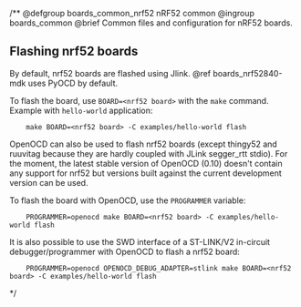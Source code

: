 /**
@defgroup    boards_common_nrf52 nRF52 common
@ingroup     boards_common
@brief       Common files and configuration for nRF52 boards.

## Flashing nrf52 boards

By default, nrf52 boards are flashed using Jlink. @ref boards_nrf52840-mdk
uses PyOCD by default.

To flash the board, use `BOARD=<nrf52 board>` with the `make` command.<br/>
Example with `hello-world` application:
```
    make BOARD=<nrf52 board> -C examples/hello-world flash
```

OpenOCD can also be used to flash nrf52 boards (except thingy52 and ruuvitag
because they are hardly coupled with JLink segger_rtt stdio).
For the moment, the latest stable version of OpenOCD (0.10) doesn't contain any
support for nrf52 but versions built against the current development version
can be used.

To flash the board with OpenOCD, use the `PROGRAMMER` variable:
```
    PROGRAMMER=openocd make BOARD=<nrf52 board> -C examples/hello-world flash
```

It is also possible to use the SWD interface of a ST-LINK/V2 in-circuit
debugger/programmer with OpenOCD to flash a nrf52 board:
```
    PROGRAMMER=openocd OPENOCD_DEBUG_ADAPTER=stlink make BOARD=<nrf52 board> -C examples/hello-world flash
```

*/
